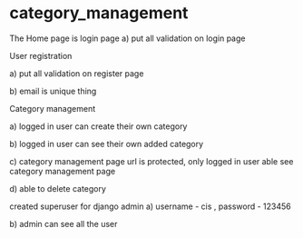 # category_management

The Home page is login page
a) put all validation on login page


User registration

a) put all validation on register page

b) email is unique thing


Category management

a) logged in user can create their own category

b) logged in user can see their own added category

c) category management page url is protected, only logged in user able see category management page

d) able to delete category


created superuser for django admin
a) username - cis , password - 123456

b) admin can see all the user
